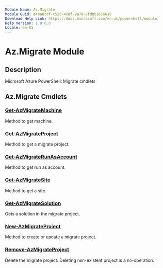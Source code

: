```yaml
---
Module Name: Az.Migrate
Module Guid: e4ba8cdf-c526-4c8f-9a70-2fd8b1666610
Download Help Link: https://docs.microsoft.com/en-us/powershell/module/az.migrate
Help Version: 1.0.0.0
Locale: en-US
---
```


# Az.Migrate Module
## Description
Microsoft Azure PowerShell: Migrate cmdlets

## Az.Migrate Cmdlets
### [Get-AzMigrateMachine](Get-AzMigrateMachine.md)
Method to get machine.

### [Get-AzMigrateProject](Get-AzMigrateProject.md)
Method to get a migrate project.

### [Get-AzMigrateRunAsAccount](Get-AzMigrateRunAsAccount.md)
Method to get run as account.

### [Get-AzMigrateSite](Get-AzMigrateSite.md)
Method to get a site.

### [Get-AzMigrateSolution](Get-AzMigrateSolution.md)
Gets a solution in the migrate project.

### [New-AzMigrateProject](New-AzMigrateProject.md)
Method to create or update a migrate project.

### [Remove-AzMigrateProject](Remove-AzMigrateProject.md)
Delete the migrate project.
Deleting non-existent project is a no-operation.

